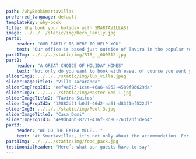 ```yaml
---
path: /whyBookSmartavillas
preferred_language: default
templateKey: why-book
title: Why book your holiday with SMARTAVILLAS?
image: ../../../static/img/Hero_Family.jpg
part1: 
    header: "OUR FAMILY IS HERE TO HELP YOU"
    text: "Our office is based just outside of Tavira in the popular residential zone of Mato Santo Espirito, and from this central location, we manage rental properties across the Eastern Algarve from Fuseta near Faro airport right through to Castro Marim near the Spanish border. Your holiday is well deserved and our trained and dedicated team is here to ensure that everything runs smoothly from booking to check-out!"
part1Img: ../../../static/img/R18_-_000312.jpg
part2: 
    header: "A GREAT CHOICE OF HOLIDAY HOMES" 
    text: "Not only do you want to book with ease, of course you want your rental accommodation to be everything that you had hoped for, and more! We have a fantastic selection of holiday homes suiting all tastes from cosy studio apartments to large dazzling villas"
sliderImg1: ../../../static/img/lux_villa.jpeg
sliderImageTitle1: "Villa Jacaranda"
sliderImgPropId1: "eef4a673-1cee-46a6-a952-4589f96629da"
sliderImg2: ../../../static/img/Master Bed 1.jpg
sliderImageTitle2: "Tavira Suites"
sliderImgPropId2: "12882d21-b0df-46d2-aa61-d8321ef522d7"
sliderImg3: ../../../static/img/Pool 3.jpg
sliderImageTitle3: "Casa Domi"
sliderImgPropId3: "4e9d646b-8771-416f-8d86-763f2bf1deb4"
part3: 
    header: "WE GO THE EXTRA MILE..."
    text: "At Smartavillas, it's not only about the accommodation. For us, it's about the whole package...we believe in providing an experience. We can arrange car hire, airport transfers, day trips, restaurant bookings, birthday cakes, champagne and flowers...to name but a few! And why not indulge in our brilliant range of shopping packs or a fresh and tasty meal from our new oven-ready food menu which can be ready and waiting for your arrival. We welcome any special requests to help you make special holiday memories…"
part3Img: ../../../static/img/food_pack.jpg
testimonialHeader: "Here´s what our guests have to say"
---
```

